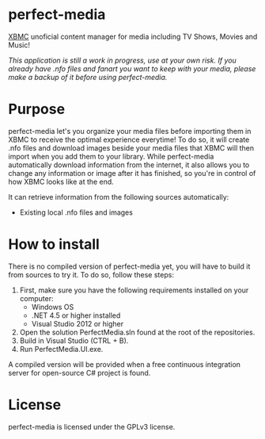 perfect-media
=============

[XBMC](http://www.xbmc.org) unoficial content manager for media including TV Shows, Movies and Music!

_This application is still a work in progress, use at your own risk. If you already have .nfo files and fanart you want to keep with your media, please make a backup of it before using perfect-media._

# Purpose

perfect-media let's you organize your media files before importing them in XBMC to receive the optimal experience everytime! To do so, it will create .nfo files and download images beside your media files that XBMC will then import when you add them to your library. While perfect-media automatically download information from the internet, it also allows you to change any information or image after it has finished, so you're in control of how XBMC looks like at the end.

It can retrieve information from the following sources automatically:
- Existing local .nfo files and images

# How to install

There is no compiled version of perfect-media yet, you will have to build it from sources to try it. To do so, follow these steps:

1. First, make sure you have the following requirements installed on your computer:
    - Windows OS
    - .NET 4.5 or higher installed
    - Visual Studio 2012 or higher
2. Open the solution PerfectMedia.sln found at the root of the repositories.
3. Build in Visual Studio (CTRL + B).
4. Run PerfectMedia.UI.exe.

A compiled version will be provided when a free continuous integration server for open-source C# project is found.

# License

perfect-media is licensed under the GPLv3 license.
